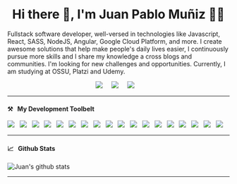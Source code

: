 <h1 align='center'>Hi there  👋, I'm Juan Pablo Muñiz 🧑‍💻</h1>

Fullstack software developer, well-versed in technologies like Javascript, React, SASS, NodeJS, Angular, Google Cloud Platform, and more. I create awesome solutions that help make people's daily lives easier, I continuously pursue more skills and I share my knowledge a cross blogs and communities. I'm looking for new challenges and opportunities. Currently, I am studying at OSSU, Platzi and Udemy.

<p align='center'>
  <a href=""><img src="https://img.shields.io/badge/twitter-%231DA1F2.svg?&style=for-the-badge&logo=twitter&logoColor=white" /></a>&nbsp;&nbsp;&nbsp;&nbsp;
  <a href=""><img src="https://img.shields.io/badge/linkedin-%230077B5.svg?&style=for-the-badge&logo=linkedin&logoColor=white" /></a>&nbsp;&nbsp;&nbsp;&nbsp;
  <a href=""><img src="https://img.shields.io/badge/gmail-%23D14836.svg?&style=for-the-badge&logo=gmail&logoColor=white" /></a>&nbsp;&nbsp;&nbsp;&nbsp;
</p>

<hr>

<h4>⚒&nbsp;&nbsp;&nbsp;My Development Toolbelt</h4>
<p >
  <img src="https://img.shields.io/badge/html5%20-%23e34f26.svg?&style=for-the-badge&logo=html5&logoColor=white" />&nbsp;&nbsp;
  <img src="https://img.shields.io/badge/css3%20-%231572B6.svg?&style=for-the-badge&logo=css3&logoColor=white" />&nbsp;&nbsp;
  <img src="https://img.shields.io/badge/javascript%20-%23F7DF1E.svg?&style=for-the-badge&logo=javascript&logoColor=white" />&nbsp;&nbsp;
  <img src="https://img.shields.io/badge/react%20-%2361DAFB.svg?&style=for-the-badge&logo=react&logoColor=white" />&nbsp;&nbsp;
  <img src="https://img.shields.io/badge/redux%20-%23764ABC.svg?&style=for-the-badge&logo=redux&logoColor=white" />&nbsp;&nbsp;
  <img src="https://img.shields.io/badge/sass%20-%23cc6699.svg?&style=for-the-badge&logo=sass&logoColor=white" />&nbsp;&nbsp;
  <img src="https://img.shields.io/badge/jest%20-%2399425B.svg?&style=for-the-badge&logo=jest&logoColor=white" />&nbsp;&nbsp;
  <img src="https://img.shields.io/badge/node.js%20-%23339933.svg?&style=for-the-badge&logo=node.js&logoColor=white" />&nbsp;&nbsp;
  <img src="https://img.shields.io/badge/express%20-%23339933.svg?&style=for-the-badge&logo=express&logoColor=white" />&nbsp;&nbsp;
  <img src="https://img.shields.io/badge/gcp%20-%233369E8.svg?&style=for-the-badge&logo=google&logoColor=white" />&nbsp;&nbsp;
  <img src="https://img.shields.io/badge/git%20-%23F05133.svg?&style=for-the-badge&logo=git&logoColor=white" />&nbsp;&nbsp;
  <img src="https://img.shields.io/badge/mysql%20-%23016B93.svg?&style=for-the-badge&logo=mysql&logoColor=white" />&nbsp;&nbsp;
  <img src="https://img.shields.io/badge/linux%20-%23000.svg?&style=for-the-badge&logo=linux&logoColor=white" />&nbsp;&nbsp;
  <img src="https://img.shields.io/badge/firebase%20-%23FFCB2D.svg?&style=for-the-badge&logo=firebase&logoColor=white" />&nbsp;&nbsp;
  <img src="https://img.shields.io/badge/github%20-%23000.svg?&style=for-the-badge&logo=github&logoColor=white" />&nbsp;&nbsp;
  <img src="https://img.shields.io/badge/mongodb%20-%2358aa50.svg?&style=for-the-badge&logo=mongodb&logoColor=white" />&nbsp;&nbsp;
  <img src="https://img.shields.io/badge/docker%20-%232496ED.svg?&style=for-the-badge&logo=docker&logoColor=white" />&nbsp;&nbsp;
  <img src="https://img.shields.io/badge/swagger%20-%236D9A00.svg?&style=for-the-badge&logo=swagger&logoColor=white" />&nbsp;&nbsp;
</p>

<hr />
<h4>📈&nbsp;&nbsp;&nbsp;Github Stats </h4>

![Juan's github stats](https://github-readme-stats.vercel.app/api?username=devleon00&show_icons=true&theme=tokyonight)
<hr />
